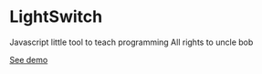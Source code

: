 # LightSwitch

Javascript little tool to teach programming All rights to uncle bob

[See demo](https://amrondonp.github.io/LightSwitch/)
